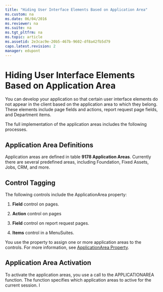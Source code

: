 ```yaml
---
title: "Hiding User Interface Elements Based on Application Area"
ms.custom: na
ms.date: 06/04/2016
ms.reviewer: na
ms.suite: na
ms.tgt_pltfrm: na
ms.topic: article
ms.assetid: 2e3cac9e-20b5-467b-9602-df8a42fb5d79
caps.latest.revision: 2
manager: edupont
---
```

# Hiding User Interface Elements Based on Application Area
You can develop your application so that certain user interface elements do not appear in the client based on the application area to which they belong. These elements include page fields and actions, report request page fields, and Department items.  
  
 The full implementation of the application areas includes the following processes.  
  
## Application Area Definitions  
 Application areas are defined in table **9178 Application Areas**. Currently there are several predefined areas, including Foundation, Fixed Assets, Jobs, CRM, and more.  
  
## Control Tagging  
 The following controls include the ApplicationArea property:  
  
1.  **Field** control on pages.  
  
2.  **Action** control on pages  
  
3.  **Field** control on report request pages.  
  
4.  **Items** control in a MenuSuites.  
  
 You use the property to assign one or more application areas to the controls. For more information, see [ApplicationArea Property](../dynamics-nav/ApplicationArea-Property.md).  
  
## Application Area Activation  
 To activate the application areas, you use a call to the APPLICATIONAREA function. The function specifies which application areas to active for the current session. I
